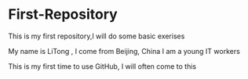 # First-Repository
This is my first repository,I will do some basic exerises

My name is LiTong , I come from Beijing, China
I am a  young IT workers

This is my first time to use GitHub, I will often come to this
